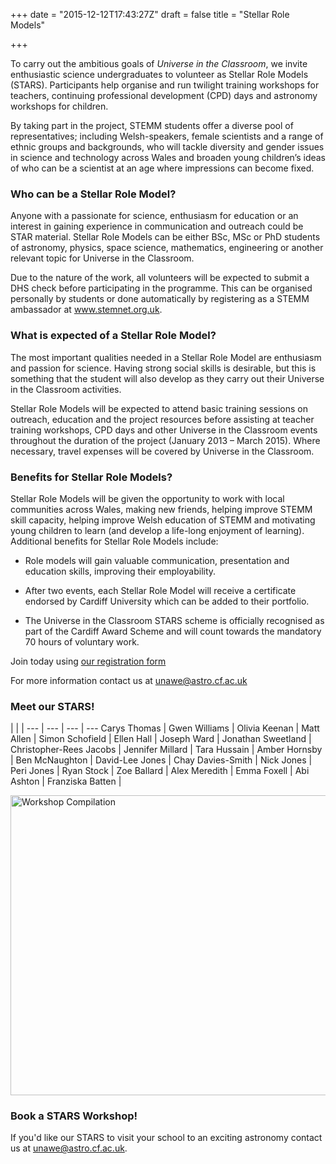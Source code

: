 +++
date = "2015-12-12T17:43:27Z"
draft = false
title = "Stellar Role Models"

+++

To carry out the ambitious goals of *Universe in the Classroom*, we invite enthusiastic science undergraduates to volunteer as Stellar Role Models (STARS). Participants help organise and run twilight training workshops for teachers, continuing professional development (CPD) days and astronomy workshops for children.

By taking part in the project, STEMM students offer a diverse pool of representatives; including Welsh-speakers, female scientists and a range of ethnic groups and backgrounds, who will tackle diversity and gender issues in science and technology across Wales and broaden young children’s ideas of who can be a scientist at an age where impressions can become fixed.

### Who can be a Stellar Role Model?

Anyone with a passionate for science, enthusiasm for education or an interest in gaining experience in communication and outreach could be STAR material. Stellar Role Models can be either BSc, MSc or PhD students of astronomy, physics, space science, mathematics, engineering or another relevant topic for Universe in the Classroom.

Due to the nature of the work, all volunteers will be expected to submit a DHS check before participating in the programme. This can be organised personally by students or done automatically by registering as a STEMM ambassador at www.stemnet.org.uk.

### What is expected of a Stellar Role Model?
The most important qualities needed in a Stellar Role Model are enthusiasm and passion for science. Having strong social skills is desirable, but this is something that the student will also develop as they carry out their Universe in the Classroom activities.</p>
Stellar Role Models will be expected to attend basic training sessions on outreach, education and the project resources before assisting at teacher training workshops, CPD days and other Universe in the Classroom events throughout the duration of the project (January 2013 – March 2015). Where necessary, travel expenses will be covered by Universe in the Classroom.


### Benefits for Stellar Role Models?
Stellar Role Models will be given the opportunity to work with local communities across Wales, making new friends, helping improve STEMM skill capacity, helping improve Welsh education of STEMM and motivating young children to learn (and develop a life-long enjoyment of learning). Additional benefits for Stellar Role Models include:

- Role models will gain valuable communication, presentation and education skills, improving their employability.

- After two events, each Stellar Role Model will receive a certificate endorsed by Cardiff University which can be added to their portfolio.

- The Universe in the Classroom STARS scheme is officially recognised as part of the Cardiff Award Scheme and will count towards the mandatory 70 hours of voluntary work.

Join today using [our registration form](http://goo.gl/DCR2j1)

For more information contact us at [unawe@astro.cf.ac.uk](unawe@astro.cf.ac.uk)

### Meet our STARS!

 | | | 
--- | --- | --- | ---
Carys Thomas | Gwen Williams | Olivia Keenan | Matt Allen | 
Simon Schofield | Ellen Hall | Joseph Ward | Jonathan Sweetland | 
Christopher-Rees Jacobs | Jennifer Millard | Tara Hussain | Amber Hornsby |
Ben McNaughton | David-Lee Jones | Chay Davies-Smith | Nick Jones | 
Peri Jones | Ryan Stock | Zoe Ballard | Alex Meredith |
Emma Foxell | Abi Ashton | Franziska Batten | 

<a data-flickr-embed="true"  href="https://www.flickr.com/photos/118285143@N07/albums/72157667564139561" title="Workshop Compilation"><img src="https://farm3.staticflickr.com/2897/14242734922_8c71f39870_z.jpg" width="640" height="480" alt="Workshop Compilation"></a><script async src="//embedr.flickr.com/assets/client-code.js" charset="utf-8"></script>

### Book a STARS Workshop!

If you'd like our STARS to visit your school to an exciting astronomy contact us at [unawe@astro.cf.ac.uk](unawe@astro.cf.ac.uk). 

<script>
  (function(i,s,o,g,r,a,m){i['GoogleAnalyticsObject']=r;i[r]=i[r]||function(){
  (i[r].q=i[r].q||[]).push(arguments)},i[r].l=1*new Date();a=s.createElement(o),
  m=s.getElementsByTagName(o)[0];a.async=1;a.src=g;m.parentNode.insertBefore(a,m)
  })(window,document,'script','https://www.google-analytics.com/analytics.js','ga');

  ga('create', 'UA-82677354-1', 'auto');
  ga('send', 'pageview');

</script>